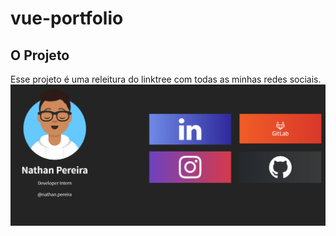 # vue-portfolio

## O Projeto
Esse projeto é uma releitura do linktree com todas as minhas redes sociais.
![Screenshot](Capturar.PNG)
